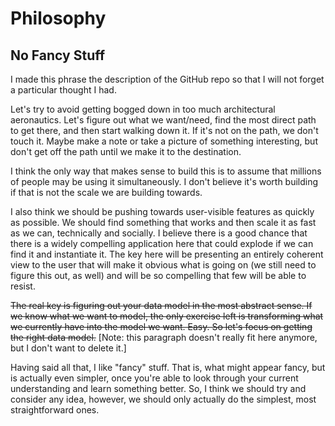 # Philosophy

## No Fancy Stuff

I made this phrase the description of the GitHub repo so that I will not forget a particular thought I had.

Let's try to avoid getting bogged down in too much architectural aeronautics. Let's figure out what we want/need, find the most direct path to get there, and then start walking down it. If it's not on the path, we don't touch it. Maybe make a note or take a picture of something interesting, but don't get off the path until we make it to the destination.

I think the only way that makes sense to build this is to assume that millions of people may be using it simultaneously. I don't believe it's worth building if that is not the scale we are building towards.

I also think we should be pushing towards user-visible features as quickly as possible. We should find something that works and then scale it as fast as we can, technically and socially. I believe there is a good chance that there is a widely compelling application here that could explode if we can find it and instantiate it. The key here will be presenting an entirely coherent view to the user that will make it obvious what is going on (we still need to figure this out, as well) and will be so compelling that few will be able to resist.

~~The real key is figuring out your data model in the most abstract sense. If we know what we want to model, the only exercise left is transforming what we currently have into the model we want. Easy. So let's focus on getting the right data model.~~ [Note: this paragraph doesn't really fit here anymore, but I don't want to delete it.]

Having said all that, I like "fancy" stuff. That is, what might appear fancy, but is actually even simpler, once you're able to look through your current understanding and learn something better. So, I think we should try and consider any idea, however, we should only actually do the simplest, most straightforward ones.